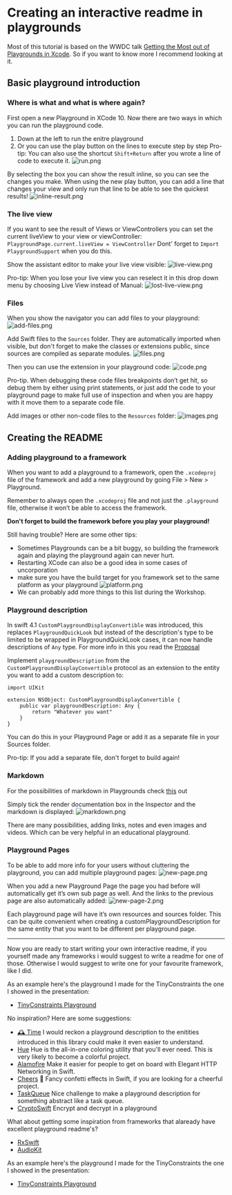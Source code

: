 # Creating an interactive readme in playgrounds
Most of this tutorial is based on the WWDC talk [Getting the Most out of Playgrounds in Xcode](https://developer.apple.com/videos/play/wwdc2018/402/). So if you want to know more I recommend looking at it.

## Basic playground introduction

### Where is what and what is where again?
First open a new Playground in XCode 10. Now there are two ways in which you can run the playground code. 
1.  Down at the left to run the enitre playground
2. Or you can use the play button on the lines to execute step by step
Pro-tip: You can also use the shortcut `Shift+Return` after you wrote a line of code to execute it.
![run.png](run.png)

By selecting the box you can show the result inline, so you can see the changes you make. When using the new play button, you can add a line that changes your view and only run that line to be able to see the quickest results!
![inline-result.png](inline-result.png)

### The live view
If you want to see the result of Views or ViewControllers you can set the current liveView to your view or viewController:
`PlaygroundPage.current.liveView = ViewController`
Dont' forget to `Import PlaygroundSupport` when you do this.

Show the assistant editor to make your live view visible:
![live-view.png](live-view.png)

Pro-tip: When you lose your live view you can reselect it in this drop down menu by choosing Live View instead of Manual:
![lost-live-view.png](lost-live-view.png)

### Files
When you show the navigator you can add files to your playground:
![add-files.png](add-files.png)

Add Swift files to the `Sources` folder. They are automatically imported when visible, but don't forget to make the classes or extensions public, since sources are compiled as separate modules. 
![files.png](files.png)

Then you can use the extension in your playground code:
![code.png](code.png)

Pro-tip. When debugging these code files breakpoints don’t get hit, so debug them by either using print statements, or just add the code to your playground page to make full use of inspection and when you are happy with it move them to a separate code file.

Add images or other non-code files to the `Resources` folder:
![images.png](images.png)

## Creating the README

### Adding playground to a framework

When you want to add a playground to a framework, open the `.xcodeproj` file of the framework and add a new playground by going File > New > Playground.

Remember to always open the  `.xcodeproj`  file and not just the `.playground` file, otherwise it won’t be able to access the framework.

**Don't forget to build the framework before you play your playground!**

Still having trouble? Here are some other tips:
- Sometimes Playgrounds can be a bit buggy, so building the framework again and playing the playground again can never hurt. 
- Restarting XCode can also be a good idea in some cases of uncorporation
- make sure you have the build target for you framework set to the same platform as your playground
![platform.png](platform.png)
- We can probably add more things to this list during the Workshop.

### Playground description

In swift 4.1 `CustomPlaygroundDisplayConvertible` was introduced, this replaces `PlaygroundQuickLook` but instead of the description's type to be limited to be wrapped in PlaygroundQuickLook cases, it can now handle descriptions of `Any` type. For more info in this you read the [Proposal](https://github.com/apple/swift-evolution/blob/master/proposals/0198-playground-quicklook-api-revamp.md)

Implement `playgroundDescription` from the `CustomPlaygroundDisplayConvertible` protocol as an extension to the entity you want to add a custom description to:

```
import UIKit

extension NSObject: CustomPlaygroundDisplayConvertible {
    public var playgroundDescription: Any {
        return "Whatever you want"
    }
}
```
You can do this in your Playground Page or add it as a separate file in your Sources folder.

Pro-tip: If you add a separate file, don't forget to build again!

### Markdown

For the possibilities of markdown in Playgrounds check [this](https://developer.apple.com/library/archive/documentation/Xcode/Reference/xcode_markup_formatting_ref/index.html) out

Simply tick the render documentation box in the Inspector and the markdown is displayed:
![markdown.png](markdown.png)

There are many possibilities, adding links, notes and even images and videos. Which can be very helpful in an educational playground.

### Playground Pages

To be able to add more info for your users without cluttering the playground, you can add multiple playground pages:
![new-page.png](new-page.png)

When you add a new Playground Page the page you had before will automatically get it’s own sub page as well. And the links to the previous page are also automatically added:
![new-page-2.png](new-page-2.png)

Each playground page will have it’s own resources and sources folder. This can be quite convenient when creating a customPlaygroundDescription for the same entity that you want to be different per playground page.

---

Now you are ready to start writing your own interactive readme, if you yourself made any frameworks i would suggest to write a readme for one of those. Otherwise I would suggest to write one for your favourite framework, like I did. 

As an example here's the playground I made for the TinyConstraints the one I showed in the presentation:
- [TinyConstraints Playground](https://github.com/marijnschilling/TinyConstraints)

No inspiration? Here are some suggestions:
- [🕰 Time](https://github.com/dreymonde/Time?utm_source=mybridge&utm_medium=blog&utm_campaign=read_more) I would reckon a playground description to the enitities introduced in this library could make it even easier to understand.
- [Hue](https://github.com/hyperoslo/Hue) Hue is the all-in-one coloring utility that you'll ever need. This is very likely to become a colorful project.
- [Alamofire](https://github.com/Alamofire/Alamofire) Make it easier for people to get on board with Elegant HTTP Networking in Swift.
- [Cheers](https://github.com/hyperoslo/Cheers) 🎊 Fancy confetti effects in Swift, if you are looking for a cheerful project.
- [TaskQueue](https://github.com/icanzilb/TaskQueue) Nice challenge to make a playground description for something abstract like a task queue.
- [CryptoSwift](https://github.com/krzyzanowskim/CryptoSwift) Encrypt and decrypt in a playground

What about getting some inspiration from frameworks that alaready have excellent playground readme's?
- [RxSwift](https://github.com/ReactiveX/RxSwift/blob/master/Documentation/GettingStarted.md#playgrounds) 
- [AudioKit](https://github.com/audiokit/AudioKit) 

As an example here's the playground I made for the TinyConstraints the one I showed in the presentation:
- [TinyConstraints Playground](https://github.com/marijnschilling/TinyConstraints)





